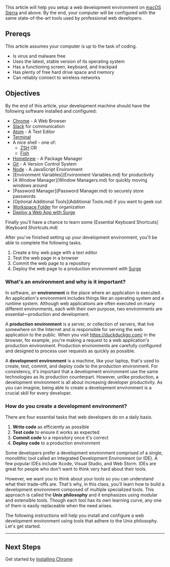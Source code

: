 This article will help you setup a web development environment on [macOS Sierra](http://www.apple.com/macos/sierra/) and above. By the end, your computer will be configured with the same state-of-the-art tools used by professional web developers.

## Prereqs

This article assumes your computer is up to the task of coding.

- Is virus and malware free
- Uses the latest, stable version of its operating system
- Has a functioning screen, keyboard, and trackpad
- Has plenty of free hard drive space and memory
- Can reliably connect to wireless networks

## Objectives

By the end of this article, your development machine should have the following software installed and configured:

- [Chrome](Chrome.md) - A Web Browser
- [Slack](Slack.md) for communication
- [Atom](Atom.md) - A Text Editor
- [Terminal](Terminal.md)
- A nice shell - one of:
  - [ZSH](Shells/ZSH.md) OR
  - [Fish](Shells/Fish.md)
- [Homebrew](Homebrew.md) - A Package Manager
- [Git](Git.md) - A Version Control System
- [Node](Node.md) - A JavaScript Environment
- [Environment Variables](Environment Variables.md) for productivity
- [A Window Manager](Window Managers.md) for quickly moving windows around
- [Password Manager](Password Manager.md) to securely store passwords
- [Optional Additional Tools](Additional Tools.md) if you want to geek out
- [Workspace Folder](Workspace.md) for organization
- [Deploy a Web App with Surge](../Deployment/Surge.md)

Finally you'll have a chance to learn some [Essential Keyboard Shortcuts](Keyboard Shortcuts.md)

After you've finished setting up your development environment, you'll be able to complete the following tasks.

1. Create a tiny web page with a text editor
1. Test the web page in a browser
1. Commit the web page to a repository
1. Deploy the web page to a production environment with [Surge](../Deployment/Surge.md)

### What's an environment and why is it important?

In software, an **environment** is the place where an application is executed. An application's environment includes things like an operating system and a runtime system. Although web applications are often executed on many different environments, each with their own purpose, two environments are essential—production and development.

A **production environment** is a server, or collection of servers, that live somewhere on the Internet and is responsible for serving the web application to the public. When you visit https://duckduckgo.com/ in the browser, for example, you're making a request to a web application's production environment. Production environments are carefully configured and designed to process user requests as quickly as possible.

A **development environment** is a machine, like your laptop, that's used to create, test, commit, and deploy code to the production environment. For consistency, it's important that a development environment use the same technologies as its production counterpart. However, unlike production, a development environment is all about increasing developer productivity. As you can imagine, being able to create a development environment is a crucial skill for every developer.

### How do you create a development environment?

There are four essential tasks that web developers do on a daily basis.

1. **Write code** as efficiently as possible
1. **Test code** to ensure it works as expected
1. **Commit code** to a repository once it's correct
1. **Deploy code** to a production environment

Some developers prefer a development environment comprised of a single, monolithic tool called an Integrated Development Environment (or IDE). A few popular IDEs include Xcode, Visual Studio, and Web Storm. IDEs are great for people who don't want to think very hard about their tools.

However, we want you to think about your tools so you can understand what their trade-offs are. That's why, in this class, you'll learn how to build a development environment composed of multiple specialized tools. This approach is called the **Unix philosophy** and it emphasizes using modular and extensible tools. Though each tool has its own learning curve, any one of them is easily replaceable when the need arises.

The following instructions will help you install and configure a web development environment using tools that adhere to the Unix philosophy. Let's get started.

---

## Next Steps

Get started by [Installing Chrome](Chrome.md)
